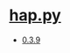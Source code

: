 # [hap.py](https://hpc.nih.gov/apps/hap.py.html)
- [0.3.9](/high-throughput-sequencing/hap.py/0.3.9)
